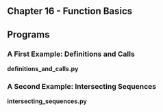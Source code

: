 ## Chapter 16 - Function Basics

## Programs

### A First Example: Definitions and Calls
**definitions_and_calls.py**

### A Second Example: Intersecting Sequences
**intersecting_sequences.py** 
